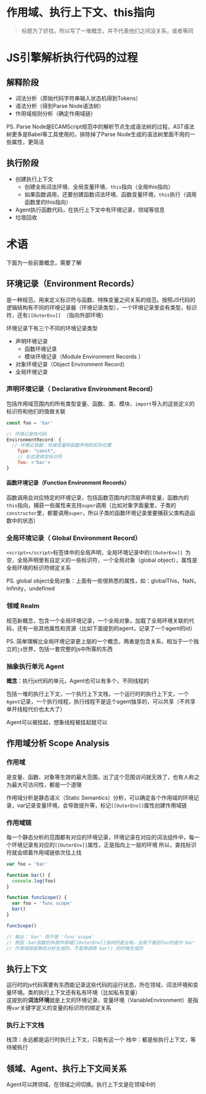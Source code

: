 # 作用域、执行上下文、this指向

> 标题为了好找，所以写了一堆概念，并不代表他们之间没关系，或者等同

# JS引擎解析执行代码的过程

## **解释阶段**

* 词法分析（原始代码字符串输入状态机得到Tokens）  
* 语法分析（得到Parse Node语法树）  
* 作用域规则分析（确定作用域链）   

PS. Parse Node是ECAMScript规范中的解析节点生成语法树的过程，AST语法树更多是Babel等工具使用的，排除掉了Parse Node生成的语法树里面不用的一些属性，更简洁
 
## **执行阶段**

* 创建执行上下文
  * 创建全局词法环境、全局变量环境、`this`指向（全局this指向）
  * 如果函数调用，还要创建函数词法环境、函数变量环境，`this`执行（调用函数里的this指向）
* Agent执行函数代码，在执行上下文中有环境记录，领域等信息
* 垃圾回收

# 术语

下面为一些前置概念，需要了解

## 环境记录（Environment Records）
是一种规范，用来定义标识符与函数、特殊变量之间关系的规范。按照JS代码的逻辑结构有不同的环境记录器（环境记录类型），一个环境记录里会有类型，标识符，还有`[[OuterEnv]] `（指向外部环境）

环境记录下有三个不同的环境记录类型
* 声明环境记录
  * 函数环境记录
  * 模块环境记录（Module Environment Records ）
* 对象环境记录（Object Environment Record）
* 全局环境记录

### 声明环境记录（ Declarative Environment Record）
包括作用域范围内的所有类型变量、函数、类、模块、`import`导入的这些定义的标识符和他们的值做关联
```js
const foo = 'bar'

// 环境记录伪代码
EnvironmentRecord: {     
  // 环境记录器：存储变量和函数声明的实际位置
    Type: "const",      
    // 在这里绑定标识符
    foo: <'bar'>
}
```

#### 函数环境记录（Function Environment Records）
函数调用会对应特定的环境记录，包括函数范围内的顶层声明变量，函数内的`this`指向，捕获一些属性来支持`super`调用（比如对象字面量里，子类的`constructor`里，都要调用`super`，所以子类的函数环境记录里要捕获父类构造函数中的状态）

### 全局环境记录（ Global Environment Record）
`<script></script>`标签体中的全局声明，全局环境记录中的`[[OuterEnv]] `为空，全局声明里有自定义的一些标识符，一个全局对象（global object），属性是全局环境的标识符绑定关系

PS. global object全局对象：上面有一些很熟悉的属性，如：globalThis，NaN，Infinity，undefined

### 领域 Realm
规范新概念，包含一个全局环境记录，一个全局对象，加载了全局环境关联的代码，还有一些其他属性和资源（比如下面提到的agent，记录了一个agent的id）

PS. 简单理解比全局环境记录更上层的一个概念，两者是包含关系，相当于一个独立的`js`世界，包括一套完整的js中所需的东西

### 抽象执行单元 Agent
**概念**：执行js代码的单元，Agent也可以有多个，不同线程的

包括一堆的执行上下文，一个执行上下文栈，一个运行时的执行上下文，一个`Agent`记录，一个执行线程，执行线程不是这个agent独享的，可以共享（不共享单开线程代价也太大了）  

Agent可以被挂起，想象线程被挂起就可以

## 作用域分析 Scope Analysis

### 作用域
是变量、函数、对象等生效的最大范围，出了这个范围访问就无效了，也有人称之为最大可访问性，都是一个道理

作用域分析是静态语义（Static Semantics）分析，可以确定各个作用域的环境记录，var记录变量环境，会导致提升等，标记`[[OuterEnv]]`属性创建作用域链

### 作用域链
每一个静态分析的范围都有对应的环境记录，环境记录在对应的词法组件中，每一个环境记录有对应的`[[OuterEnv]]`属性，正是指向上一层的环境
所以，查找标识符就会顺着作用域链依次往上找
```js
var foo = 'bar'

function bar() {
  console.log(foo)
}

function funcScope() {
  var foo = 'func scope'
  bar()
}

funcScope()

// 输出：'bar' 而不是 'func scope'
// 原因：bar函数的外部作用域[[OuterEnv]]指向的是全局，全局下面的foo的值为'bar'
// 作用域链是静态分析生成的，不是再调用 bar() 的时候生成的
```

## 执行上下文
运行时的js代码需要有东西能记录这些代码的运行状态，所在领域，词法环境和变量环境。类的执行上下文还有私有环境（比如私有变量）  
这提到的**词法环境**就是上文的环境记录，变量环境（VariableEnvironment）是指用`var`关键字定义的变量的标识符的绑定关系

### 执行上下文栈 
栈顶：永远都是运行时执行上下文，只能有这一个
栈中：都是些执行上下文，等待被执行

## 领域、Agent、执行上下文间关系

Agent可以跨领域，在领域之间切换。执行上下文是在领域中的